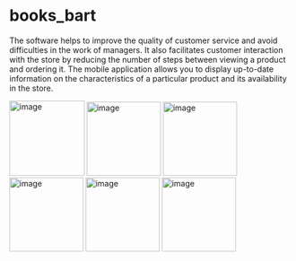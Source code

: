 # books_bart

The software helps to improve the quality of customer service and avoid difficulties in the work of managers. It also facilitates customer interaction with the store by reducing the number of steps between viewing a product and ordering it. The mobile application allows you to display up-to-date information on the characteristics of a particular product and its availability in the store.

<img width="134" alt="image" src="https://github.com/Grifon333/books_bart/assets/86651927/72474bee-2046-44b9-ad4e-7a296c8c86a3">
<img width="132" alt="image" src="https://github.com/Grifon333/books_bart/assets/86651927/5065b3df-d105-4744-bdd7-b16c974437a2">
<img width="132" alt="image" src="https://github.com/Grifon333/books_bart/assets/86651927/8fc3c4a6-1bd8-4d5c-b2e6-3e0f89420085">
<img width="132" alt="image" src="https://github.com/Grifon333/books_bart/assets/86651927/44bfc9f5-fe35-4354-ac3b-f0e7b59e9249">
<img width="132" alt="image" src="https://github.com/Grifon333/books_bart/assets/86651927/00de7a56-0243-41a7-ae47-a3bfefe4cbb0">
<img width="132" alt="image" src="https://github.com/Grifon333/books_bart/assets/86651927/b54478c6-937a-4aee-9bb3-7cc04b873759">

